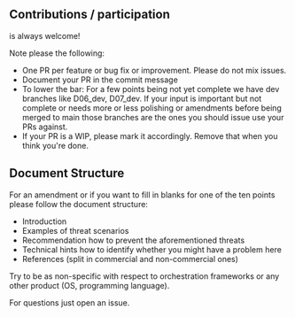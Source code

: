 
## Contributions / participation

is always welcome!

Note please the following:

* One PR per feature or bug fix or improvement. Please do not mix issues.
* Document your PR in the commit message
* To lower the bar: For a few points being not yet complete we have dev branches like D06_dev, D07_dev. If your input is important but not complete or needs more or less polishing or amendments before being merged to main those branches are the ones you should issue use your PRs against.
* If your PR is a WIP, please mark it accordingly. Remove that when you think you're done.

## Document Structure

For an amendment or if you want to fill in blanks for one of the ten points please follow the document structure:

  * Introduction
  * Examples of threat scenarios
  * Recommendation how to prevent the aforementioned threats
  * Technical hints how to identify whether you might have a problem here
  * References (split in commercial and non-commercial ones)

Try to be as non-specific with respect to orchestration frameworks or any other product (OS, programming language).


For questions just open an issue.

